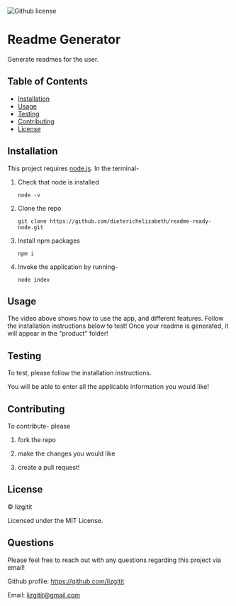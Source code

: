 ![Github license](https://img.shields.io/badge/mit-license-orange)

# Readme Generator

Generate readmes for the user.

## Table of Contents

- [Installation](#Installation)
- [Usage](#Usage)
- [Testing](#Testing)
- [Contributing](#Contributing)
- [License](#License)

## Installation

This project requires [node.js](https://nodejs.org/en/). In the terminal-

1. Check that node is installed

   ```
   node -v
   ```

2. Clone the repo

   ```
   git clone https://github.com/dieterichelizabeth/readme-ready-node.git
   ```

3. Install npm packages

   ```
   npm i
   ```

4. Invoke the application by running-

   ```
   node index
   ```

## Usage

The video above shows how to use the app, and different features. Follow the installation instructions below to test! Once your readme is generated, it will appear in the "product" folder!

## Testing

To test, please follow the installation instructions.

You will be able to enter all the applicable information you would like!

## Contributing

To contribute- please

1. fork the repo

2. make the changes you would like

3. create a pull request!

## License

© lizgitit

Licensed under the MIT License.

## Questions

Please feel free to reach out with any questions regarding this project via email!

Github profile: https://github.com/lizgitit

Email: lizgitit@gmail.com
